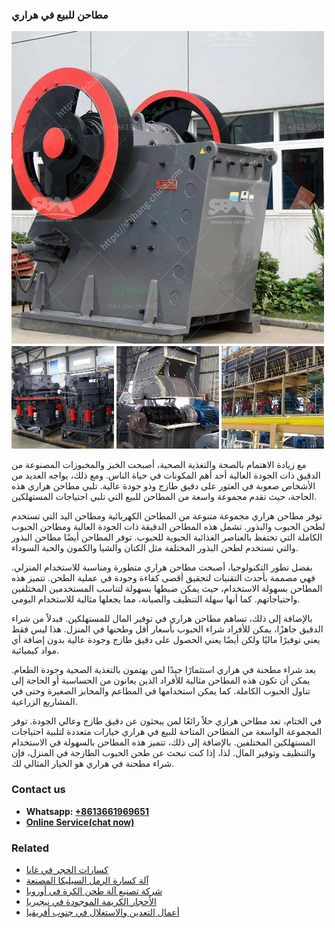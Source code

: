 <h3>مطاحن للبيع في هراري</h3><img src='1701853982.jpg' alt=''><p>مع زيادة الاهتمام بالصحة والتغذية الصحية، أصبحت الخبز والمخبوزات المصنوعة من الدقيق ذات الجودة العالية أحد أهم المكونات في حياة الناس. ومع ذلك، يواجه العديد من الأشخاص صعوبة في العثور على دقيق طازج وذو جودة عالية. تلبي مطاحن هراري هذه الحاجة، حيث تقدم مجموعة واسعة من المطاحن للبيع التي تلبي احتياجات المستهلكين.</p><p>توفر مطاحن هراري مجموعة متنوعة من المطاحن الكهربائية ومطاحن اليد التي تستخدم لطحن الحبوب والبذور. تشمل هذه المطاحن الدقيقة ذات الجودة العالية ومطاحن الحبوب الكاملة التي تحتفظ بالعناصر الغذائية الحيوية للحبوب. توفر المطاحن أيضًا مطاحن البذور والتي تستخدم لطحن البذور المختلفة مثل الكتان والشيا والكمون والحبة السوداء.</p><p>بفضل تطور التكنولوجيا، أصبحت مطاحن هراري متطورة ومناسبة للاستخدام المنزلي. فهي مصممة بأحدث التقنيات لتحقيق أقصى كفاءة وجودة في عملية الطحن. تتميز هذه المطاحن بسهولة الاستخدام، حيث يمكن ضبطها بسهولة لتناسب المستخدمين المختلفين واحتياجاتهم. كما أنها سهلة التنظيف والصيانة، مما يجعلها مثالية للاستخدام اليومي.</p><p>بالإضافة إلى ذلك، تساهم مطاحن هراري في توفير المال للمستهلكين. فبدلاً من شراء الدقيق جاهزًا، يمكن للأفراد شراء الحبوب بأسعار أقل وطحنها في المنزل. هذا ليس فقط يعني توفيرًا ماليًا ولكن أيضًا يعني الحصول على دقيق طازج وجودة عالية بدون إضافة أي مواد كيميائية.</p><p>يعد شراء مطحنة في هراري استثمارًا جيدًا لمن يهتمون بالتغذية الصحية وجودة الطعام. يمكن أن تكون هذه المطاحن مثالية للأفراد الذين يعانون من الحساسية أو الحاجة إلى تناول الحبوب الكاملة. كما يمكن استخدامها في المطاعم والمخابز الصغيرة وحتى في المشاريع الزراعية.</p><p>في الختام، تعد مطاحن هراري حلاً رائعًا لمن يبحثون عن دقيق طازج وعالي الجودة. توفر المجموعة الواسعة من المطاحن المتاحة للبيع في هراري خيارات متعددة لتلبية احتياجات المستهلكين المختلفين. بالإضافة إلى ذلك، تتميز هذه المطاحن بالسهولة في الاستخدام والتنظيف وتوفير المال. لذا، إذا كنت تبحث عن طحن الحبوب الطازجة في المنزل، فإن شراء مطحنة في هراري هو الخيار المثالي لك.</p><h3>Contact us</h3><ul><li><strong>Whatsapp:&nbsp;<a href="https://wa.me/8613661969651">+8613661969651</a></strong></li><li><a href="https://swt.shibang-china.com/?git&amp;zhl&amp;مطاحن للبيع في هراري"><strong>Online Service(chat now)</strong></a></li></ul><h3>Related</h3><ul><li><a href='كسارات الحجر في غانا.md'>كسارات الحجر في غانا</a></li><li><a href='آلة كسارة الرمل السيليكا المصنعة.md'>آلة كسارة الرمل السيليكا المصنعة</a></li><li><a href='شركة تصنيع آلة طحن الكرة في أوروبا.md'>شركة تصنيع آلة طحن الكرة في أوروبا</a></li><li><a href='الأحجار الكريمة الموجودة في نيجيريا.md'>الأحجار الكريمة الموجودة في نيجيريا</a></li><li><a href='أعمال التعدين والاستغلال في جنوب أفريقيا.md'>أعمال التعدين والاستغلال في جنوب أفريقيا</a></li></ul>